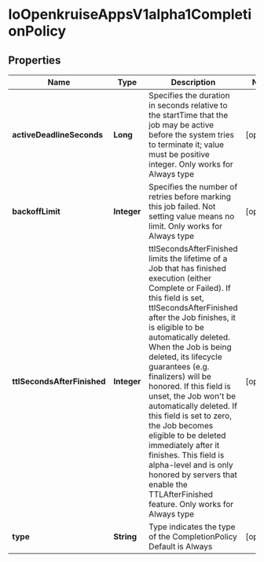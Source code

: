 
# IoOpenkruiseAppsV1alpha1CompletionPolicy

## Properties
Name | Type | Description | Notes
------------ | ------------- | ------------- | -------------
**activeDeadlineSeconds** | **Long** | Specifies the duration in seconds relative to the startTime that the job may be active before the system tries to terminate it; value must be positive integer. Only works for Always type |  [optional]
**backoffLimit** | **Integer** | Specifies the number of retries before marking this job failed. Not setting value means no limit. Only works for Always type |  [optional]
**ttlSecondsAfterFinished** | **Integer** | ttlSecondsAfterFinished limits the lifetime of a Job that has finished execution (either Complete or Failed). If this field is set, ttlSecondsAfterFinished after the Job finishes, it is eligible to be automatically deleted. When the Job is being deleted, its lifecycle guarantees (e.g. finalizers) will be honored. If this field is unset, the Job won&#39;t be automatically deleted. If this field is set to zero, the Job becomes eligible to be deleted immediately after it finishes. This field is alpha-level and is only honored by servers that enable the TTLAfterFinished feature. Only works for Always type |  [optional]
**type** | **String** | Type indicates the type of the CompletionPolicy Default is Always |  [optional]



